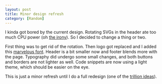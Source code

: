 ```yaml
---
layout: post
title: Minor design refresh
category: [Random]
---
```


I kinda got bored by the current design.
Rotating SVGs in the header ate too much CPU power (oh [the irony](/what-is-the-point/)).
So I decided to change a thing or two.

First thing was to get rid of the rotation.
Then logo got replaced and I added this [marvelous font](https://www.readvisions.com/marvin).
Header is a bit smaller now and footer blends more with the page.
Typography did undergo some small changes, and both buttons and borders are not lighter as well.
Code snippets are now using a light theme, which should be easier on the eye.

This is just a minor refresh until I do a full redesign (one of the [trillion ideas](/trillion-ideas/)).
